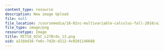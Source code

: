 ```yaml
---
content_type: resource
description: New image Upload
file: null
file_location: /coursemedia/18-02sc-multivariable-calculus-fall-2010/a21bbd16fe6c7d2bd1124c0201146668_MIT18_02SC_L27Brds_13.png
file_type: image/png
resourcetype: Image
title: MIT18_02SC_L27Brds_13.png
uid: a21bbd16-fe6c-7d2b-d112-4c0201146668
---
```

